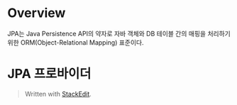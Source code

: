 # Overview

JPA는 Java Persistence API의 약자로 자바 객체와 DB 테이블 간의 매핑을 처리하기 위한 ORM(Object-Relational Mapping) 표준이다. 

# JPA 프로바이더




> Written with [StackEdit](https://stackedit.io/).
<!--stackedit_data:
eyJoaXN0b3J5IjpbMTMwNjEzMDMxN119
-->
